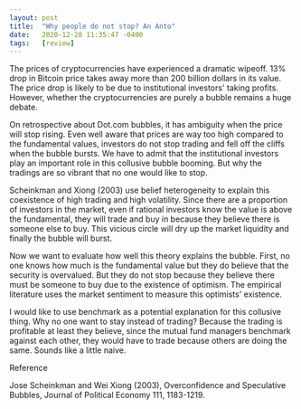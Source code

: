 ```yaml
---
layout: post
title:  "Why people do not stop? An Anto"
date:   2020-12-28 11:35:47 -0400
tags:   [review]
---
```




The prices of cryptocurrencies have experienced a dramatic wipeoff. 13% drop in Bitcoin price takes away more than 200 billion dollars in its value. The price drop is likely to be due to institutional investors' taking profits. However, whether the cryptocurrencies are purely a bubble remains a huge debate.

On retrospective about Dot.com bubbles, it has ambiguity when the price will stop rising. Even well aware that prices are way too high compared to the fundamental values, investors do not stop trading and fell off the cliffs when the bubble bursts. We have to admit that the institutional investors play an important role in this collusive bubble booming. But why the tradings are so vibrant that no one would like to stop. 

Scheinkman and Xiong (2003) use belief heterogeneity to explain this coexistence of high trading and high volatility. Since there are a proportion of investors in the market, even if rational investors know the value is above the fundamental, they will trade and buy in because they believe there is someone else to buy. This vicious circle will dry up the market liquidity and finally the bubble will burst. 

Now we want to evaluate how well this theory explains the bubble. First, no one knows how much is the fundamental value but they do believe that the security is overvalued. But they do not stop because they believe there must be someone to buy due to the existence of optimism. The empirical literature uses the market sentiment to measure this optimists' existence. 

I would like to use benchmark as a potential explanation for this collusive thing. Why no one want to stay instead of trading? Because the trading is profitable at least they believe, since the mutual fund managers benchmark against each other, they would have to trade because others are doing the same. Sounds like a little naive.

Reference

Jose Scheinkman and Wei Xiong (2003), Overconfidence and Speculative Bubbles, Journal of Political Economy 111, 1183-1219.
